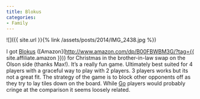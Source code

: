 ```yaml
---
title: Blokus
categories:
- Family
---
```


![]({{ site.url }}{% link /assets/posts/2014/IMG_2438.jpg %})
  



I got [Blokus](http://www.mattelgames.com/en-us/blokus/index.html) ([Amazon](http://www.amazon.com/dp/B00FBWBM3G/?tag={{ site.affiliate.amazon }})) for Christmas in the brother-in-law swap on the Olson side (thanks Max!). It’s a really fun game. Ultimately best suited for 4 players with a graceful way to play with 2 players. 3 players works but its not a great fit. The strategy of the game is to block other opponents off as they try to lay tiles down on the board. While [Go](http://en.wikipedia.org/wiki/Go_(game)) players would probably cringe at the comparison it seems loosely related.
